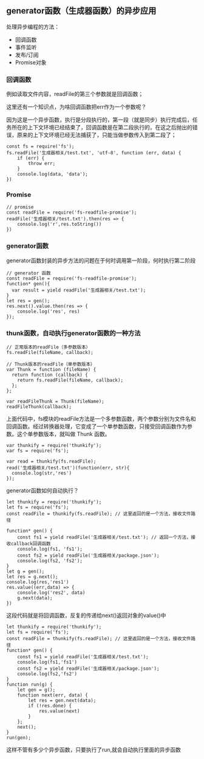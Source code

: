 ## generator函数（生成器函数）的异步应用

处理异步编程的方法：
- 回调函数
- 事件监听
- 发布/订阅
- Promise对象


### 回调函数
例如读取文件内容，readFile的第三个参数就是回调函数；


这里还有一个知识点，为啥回调函数把err作为一个参数呢？


因为这是一个异步函数，执行是分段执行的，第一段（就是同步）执行完成后，任务所在的上下文环境已经结束了，回调函数是在第二段执行的，在这之后抛出的错误，原来的上下文环境已经无法捕获了，只能当做参数传入到第二段了；
```
const fs = require('fs');
fs.readFile('生成器相关/test.txt', 'utf-8', function (err, data) {
    if (err) {
        throw err;
    }
    console.log(data, 'data');
})
```

### Promise
```
// promise
const readFile = require('fs-readfile-promise');
readFile('生成器相关/test.txt').then(res => {
    console.log('r',res.toString())
})
```
### generator函数
generator函数封装的异步方法的问题在于何时调用第一阶段，何时执行第二阶段
```
// generator 函数
const readFile = require('fs-readfile-promise');
function* gen(){
  var result = yield readFile('生成器相关/test.txt');
}
let res = gen();
res.next().value.then(res => {
    console.log('res', res)
});
```

### thunk函数，自动执行generator函数的一种方法

```
// 正常版本的readFile（多参数版本）
fs.readFile(fileName, callback);

// Thunk版本的readFile（单参数版本）
var Thunk = function (fileName) {
  return function (callback) {
    return fs.readFile(fileName, callback);
  };
};

var readFileThunk = Thunk(fileName);
readFileThunk(callback);
```
上面代码中，fs模块的readFile方法是一个多参数函数，两个参数分别为文件名和回调函数。经过转换器处理，它变成了一个单参数函数，只接受回调函数作为参数。这个单参数版本，就叫做 Thunk 函数。

```
var thunkify = require('thunkify');
var fs = require('fs');

var read = thunkify(fs.readFile);
read('生成器相关/test.txt')(function(err, str){
  console.log(str,'res')
});
```

generator函数如何自动执行？
```
let thunkify = require('thunkify');
let fs = require('fs');
const readFile = thunkify(fs.readFile); // 这里返回的是一个方法，接收文件路径

function* gen() {
    const fs1 = yield readFile('生成器相关/test.txt'); // 返回一个方法，接收callback回调函数
    console.log(fs1, 'fs1');
    const fs2 = yield readFile('生成器相关/package.json');
    console.log(fs2, 'fs2');
}
let g = gen();
let res = g.next();
console.log(res,'res1')
res.value((err,data) => {
    console.log('res2', data)
    g.next(data);
})
```
这段代码就是将回调函数，反复的传递给next()返回对象的value()中

```
let thunkify = require('thunkify');
let fs = require('fs');
const readFile = thunkify(fs.readFile); // 这里返回的是一个方法，接收文件路径
function* gen() {
    const fs1 = yield readFile('生成器相关/test.txt');
    console.log(fs1,'fs1')
    const fs2 = yield readFile('生成器相关/package.json');
    console.log(fs2,'fs2')
}
function run(g) {
    let gen = g();
    function next(err, data) {
        let res = gen.next(data);
        if (!res.done) {
            res.value(next)
        }
    };
    next();
}
run(gen);
```
这样不管有多少个异步函数，只要执行了run,就会自动执行里面的异步函数
